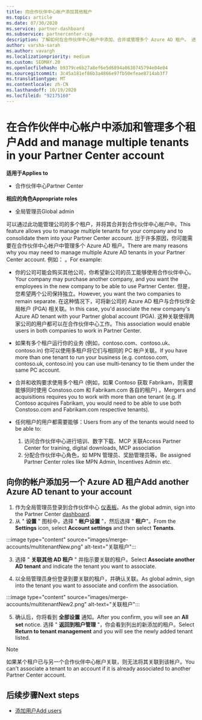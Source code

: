 ```yaml
---
title: 向合作伙伴中心帐户添加其他租户
ms.topic: article
ms.date: 07/30/2020
ms.service: partner-dashboard
ms.subservice: partnercenter-csp
description: 了解如何在合作伙伴中心帐户中添加、合并或管理多个 Azure AD 租户。 进一步了解你可能想要执行的一些原因。
author: varsha-sarah
ms.author: vavargh
ms.localizationpriority: medium
ms.custom: SEOMAY.20
ms.openlocfilehash: b9379ce6b27a8ef6e5d6894a0630745794e04e04
ms.sourcegitcommit: 3c45a181ef86b3a4866e97fb50efeae8714ab3f7
ms.translationtype: MT
ms.contentlocale: zh-CN
ms.lasthandoff: 10/19/2020
ms.locfileid: "92175160"
---
```

# <a name="add-and-manage-multiple-tenants-in-your-partner-center-account"></a><span data-ttu-id="fb221-104">在合作伙伴中心帐户中添加和管理多个租户</span><span class="sxs-lookup"><span data-stu-id="fb221-104">Add and manage multiple tenants in your Partner Center account</span></span>

<span data-ttu-id="fb221-105">**适用于**</span><span class="sxs-lookup"><span data-stu-id="fb221-105">**Applies to**</span></span>

- <span data-ttu-id="fb221-106">合作伙伴中心</span><span class="sxs-lookup"><span data-stu-id="fb221-106">Partner Center</span></span>

<span data-ttu-id="fb221-107">**相应的角色**</span><span class="sxs-lookup"><span data-stu-id="fb221-107">**Appropriate roles**</span></span>

- <span data-ttu-id="fb221-108">全局管理员</span><span class="sxs-lookup"><span data-stu-id="fb221-108">Global admin</span></span>

<span data-ttu-id="fb221-109">可以通过此功能管理公司的多个租户，并将其合并到合作伙伴中心帐户中。</span><span class="sxs-lookup"><span data-stu-id="fb221-109">This feature allows you to manage multiple tenants for your company and to consolidate them into your Partner Center account.</span></span> <span data-ttu-id="fb221-110">出于许多原因，你可能需要在合作伙伴中心帐户中管理多个 Azure AD 租户。</span><span class="sxs-lookup"><span data-stu-id="fb221-110">There are many reasons why you may need to manage multiple Azure AD tenants in your Partner Center account.</span></span> <span data-ttu-id="fb221-111">例如： 。</span><span class="sxs-lookup"><span data-stu-id="fb221-111">For example:</span></span>

- <span data-ttu-id="fb221-112">你的公司可能会购买其他公司，你希望新公司的员工能够使用合作伙伴中心。</span><span class="sxs-lookup"><span data-stu-id="fb221-112">Your company may purchase another company, and you want the employees in the new company to be able to use Partner Center.</span></span> <span data-ttu-id="fb221-113">但是，您希望两个公司保持独立。</span><span class="sxs-lookup"><span data-stu-id="fb221-113">However, you want the two companies to remain separate.</span></span> <span data-ttu-id="fb221-114">在这种情况下，可将新公司的 Azure AD 租户与合作伙伴全局帐户 (PGA) 相关联。</span><span class="sxs-lookup"><span data-stu-id="fb221-114">In this case, you'd associate the new company's Azure AD tenant with your Partner global account (PGA).</span></span> <span data-ttu-id="fb221-115">这种关联使得两家公司的用户都可以在合作伙伴中心工作。</span><span class="sxs-lookup"><span data-stu-id="fb221-115">This association would enable users in both companies to work in Partner Center.</span></span>

- <span data-ttu-id="fb221-116">如果有多个租户运行你的业务 (例如，contoso.com、contoso.uk、contoso.in) 你可以使用多租户将它们与相同的 PC 帐户关联。</span><span class="sxs-lookup"><span data-stu-id="fb221-116">If you have more than one tenant to run your business (e.g. contoso.com, contoso.uk, contoso.in) you can use multi-tenancy to tie them under the same PC account.</span></span>

- <span data-ttu-id="fb221-117">合并和收购要求使用多个租户 (例如，如果 Contoso 获取 Fabrikam，则需要能够同时使用 Constoso.com 和 Fabrikam.com 各自的租户) 。</span><span class="sxs-lookup"><span data-stu-id="fb221-117">Mergers and acquisitions requires you to work with more than one tenant (e.g. If Contoso acquires Fabrikam, you would need to be able to use both Constoso.com and Fabrikam.com respective tenants).</span></span>

- <span data-ttu-id="fb221-118">任何租户的用户都需要能够：</span><span class="sxs-lookup"><span data-stu-id="fb221-118">Users from any of the tenants would need to be able to:</span></span>
    1.  <span data-ttu-id="fb221-119">访问合作伙伴中心进行培训、数字下载、MCP 关联</span><span class="sxs-lookup"><span data-stu-id="fb221-119">Access Partner Center for training, digital downloads, MCP association</span></span>
    2.  <span data-ttu-id="fb221-120">分配合作伙伴中心角色，如 MPN 管理员、奖励管理员等。</span><span class="sxs-lookup"><span data-stu-id="fb221-120">Be assigned Partner Center roles like MPN Admin, Incentives Admin etc.</span></span>


## <a name="add-another-azure-ad-tenant-to-your-account"></a><span data-ttu-id="fb221-121">向你的帐户添加另一个 Azure AD 租户</span><span class="sxs-lookup"><span data-stu-id="fb221-121">Add another Azure AD tenant to your account</span></span>

1. <span data-ttu-id="fb221-122">作为全局管理员登录到合作伙伴中心 [仪表板](https://partner.microsoft.com/dashboard)。</span><span class="sxs-lookup"><span data-stu-id="fb221-122">As the global admin, sign into the Partner Center [dashboard](https://partner.microsoft.com/dashboard).</span></span>
1. <span data-ttu-id="fb221-123">从 " **设置** " 图标中，选择 " **帐户设置** "，然后选择 " **租户**"。</span><span class="sxs-lookup"><span data-stu-id="fb221-123">From the **Settings** icon, select **Account settings** and then select **Tenants**.</span></span>
 
:::image type="content" source="images/merge-accounts/multitenantNew.png" alt-text="关联租户"::: 

3. <span data-ttu-id="fb221-125">选择 " **关联其他 AD 租户** " 并指示要关联的租户。</span><span class="sxs-lookup"><span data-stu-id="fb221-125">Select **Associate another AD tenant** and indicate the tenant you want to associate.</span></span>

1. <span data-ttu-id="fb221-126">以全局管理员身份登录到要关联的租户，并确认关联。</span><span class="sxs-lookup"><span data-stu-id="fb221-126">As global admin, sign into the tenant you want to associate and confirm the association.</span></span> 

:::image type="content" source="images/merge-accounts/multitenantNew2.png" alt-text="关联租户"::: 

5. <span data-ttu-id="fb221-128">确认后，你将看到 **全部设置** 通知。</span><span class="sxs-lookup"><span data-stu-id="fb221-128">After you confirm, you will see an **All set** notice.</span></span>  <span data-ttu-id="fb221-129">选择 " **返回到租户管理** "，你会看到列出的新添加的租户。</span><span class="sxs-lookup"><span data-stu-id="fb221-129">Select **Return to tenant management** and you will see the newly added tenant listed.</span></span> 
 

>[!NOTE]
><span data-ttu-id="fb221-130">如果某个租户已与另一个合作伙伴中心帐户关联，则无法将其关联到该帐户。</span><span class="sxs-lookup"><span data-stu-id="fb221-130">You can't associate a tenant to an account if it is already associated to another Partner Center account.</span></span>

 
## <a name="next-steps"></a><span data-ttu-id="fb221-131">后续步骤</span><span class="sxs-lookup"><span data-stu-id="fb221-131">Next steps</span></span>

- [<span data-ttu-id="fb221-132">添加用户</span><span class="sxs-lookup"><span data-stu-id="fb221-132">Add users</span></span>](create-user-accounts-and-set-permissions.md)
